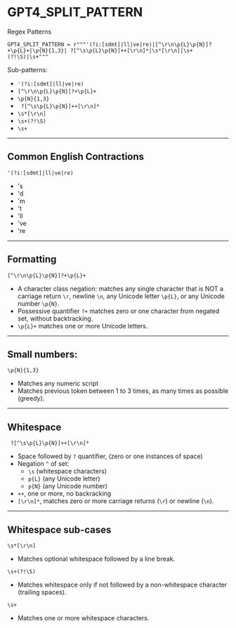 # GPT4_SPLIT_PATTERN
Regex Patterns

```
GPT4_SPLIT_PATTERN = r"""'(?i:[sdmt]|ll|ve|re)|[^\r\n\p{L}\p{N}]?+\p{L}+|\p{N}{1,3}| ?[^\s\p{L}\p{N}]++[\r\n]*|\s*[\r\n]|\s+(?!\S)|\s+"""
```

Sub-patterns:
* `'(?i:[sdmt]|ll|ve|re)`
* `[^\r\n\p{L}\p{N}]?+\p{L}+`
* `\p{N}{1,3}`
* ` ?[^\s\p{L}\p{N}]++[\r\n]*`
* `\s*[\r\n]`
* `\s+(?!\S)`
* `\s+`

---

## Common English Contractions
```
'(?i:[sdmt]|ll|ve|re)
```
* 's
* 'd
* 'm
* 't
* 'll
* 've
* 're
  
---

## Formatting
```
[^\r\n\p{L}\p{N}]?+\p{L}+
```
* A character class negation: matches any single character that is NOT a carriage return `\r`, newline `\n`, any Unicode letter `\p{L}`, or any Unicode number `\p{N}`.
* Possessive quantifier `?+` matches zero or one character from negated set, without backtracking.
* `\p{L}+` matches one or more Unicode letters.

---

## Small numbers:
```
\p{N}{1,3}
```
* Matches any numeric script
* Matches previous token between 1 to 3 times, as many times as possible (greedy).

---

## Whitespace

```
 ?[^\s\p{L}\p{N}]++[\r\n]*
```
* Space followed by `?` quantifier, (zero or one instances of space)
* Negation `^` of set:
  * `\s` (whitespace characters)
  * `p{L}` (any Unicode letter)
  * `p{N}` (any Unicode number)
* `++`, one or more, no backracking
* `[\r\n]*`, matches zero or more carriage returns (`\r`) or newline (`\n`).

---

## Whitespace sub-cases

```
\s*[\r\n]
```
* Matches optional whitespace followed by a line break.

```
\s+(?!\S)
```
* Matches whitespace only if not followed by a non-whitespace character (trailing spaces).

```
\s+
```
* Matches one or more whitespace characters.

